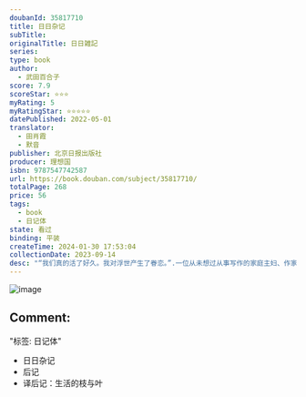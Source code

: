 ```yaml
---
doubanId: 35817710
title: 日日杂记
subTitle: 
originalTitle: 日日雑記
series: 
type: book
author: 
  - 武田百合子
score: 7.9
scoreStar: ⭐⭐⭐
myRating: 5
myRatingStar: ⭐⭐⭐⭐⭐
datePublished: 2022-05-01
translator: 
  - 田肖霞
  - 默音
publisher: 北京日报出版社
producer: 理想国
isbn: 9787547742587
url: https://book.douban.com/subject/35817710/
totalPage: 268
price: 56
tags: 
  - book
  - 日记体
state: 看过
binding: 平装
createTime: 2024-01-30 17:53:04
collectionDate: 2023-09-14
desc: "“我们真的活了好久。我对浮世产生了眷恋。”.一位从未想过从事写作的家庭主妇、作家丈夫的口述笔记员。丈夫去世后，五十二岁以《富士日记》惊现日本文坛。讲述母女相伴相守的日常——《日日杂记》中文版首度亮相。.一天，地下剧场放映松本清张的《砂之器》，电影出现旧时日本的景色，只去过热海和京都的我却有种怀念之感。一天，花[女儿]做了个梦：我在隅田川游泳，和我并行，在我的斜上方，妈妈在飞。一天，阿球[猫咪]没了呼吸。按人类的年龄，它一百岁了。一天，我弄丢了花的钱包。她一句话也不说，脚步严峻又匆忙。我感觉自己变成了十分老迈的人。一天，看到关东煮的实物模型，情绪像热水一样涌上来：死后的世界该很寂寥吧。那个世界没有这样的热闹吧。我还想在充斥着这些东西的世界再活一阵！……母女和爱猫共度的最后一段人生旅程。一日三餐，携伴出行，平静的日常深处不时翻起记...(展开全部)“我们真的活了好久。我对浮世产生了眷恋。”.一位从未想过从事写作的家庭主妇、作家丈夫的口述笔记员。丈夫去世后，五十二岁以《富士日记》惊现日本文坛。讲述母女相伴相守的日常——《日日杂记》中文版首度亮相。.一天，地下剧场放映松本清张的《砂之器》，电影出现旧时日本的景色，只去过热海和京都的我却有种怀念之感。一天，花[女儿]做了个梦：我在隅田川游泳，和我并行，在我的斜上方，妈妈在飞。一天，阿球[猫咪]没了呼吸。按人类的年龄，它一百岁了。一天，我弄丢了花的钱包。她一句话也不说，脚步严峻又匆忙。我感觉自己变成了十分老迈的人。一天，看到关东煮的实物模型，情绪像热水一样涌上来：死后的世界该很寂寥吧。那个世界没有这样的热闹吧。我还想在充斥着这些东西的世界再活一阵！……母女和爱猫共度的最后一段人生旅程。一日三餐，携伴出行，平静的日常深处不时翻起记忆的潮涌。武田百合子是晚成的也是天生的散文家，她以孩童般鲜活又强烈的目光，记述倏然而至、令人莞尔的细节，悠长四季流转更迭的风物，裹挟在死之预感与生之眷恋中、一日一日步履不停的人们。她的日记是生活的枝与叶，撷取到手，仍在呼吸。作者简介：武田百合子（1925—1993），日本散文家。1977年出版处女作《富士日记》，从1964年7月到1976年9月十三年间的日记，记录了百合子与丈夫、小说家武田泰淳以及女儿武田花每年若干个月在山梨县富士山麓小屋“武田山庄”度过的时光。《富士日记》一上市就引发轰动，于当年获“田村俊子奖”，此后数十年长销不衰。继成名作之后，武田百合子生前陆续出版《狗看见星星：苏联旅行》（获“读卖文学奖”），《语言的餐桌》《游览日记》《日日杂记》。2017年，武田花将武田百合子未成书作品编辑结集为《那时候》出版。.译者简介：田肖霞，日本文学译者，以笔名“默音”写小说。译有《真幌站前多田便利屋》《摩登时代》《家守绮谭》《雪的练习生》《京都的正常体温》《青梅竹马》等多部日本小说及非虚构作品，并著有《甲马》等。"
---
```


![image](assets/s34245103.jpg)

Comment: 
---
"标签: 日记体"


  - 日日杂记
  - 后记
  - 译后记：生活的枝与叶
